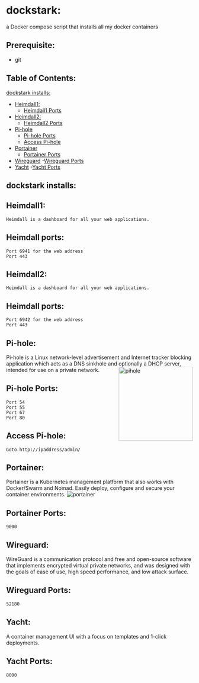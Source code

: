 # dockstark:
a Docker compose script that installs all my docker containers 


## Prerequisite:
 - git


## Table of Contents:

[dockstark installs:](#dockstark-installs)
 - [Heimdall1:](#Heimdall1)
    - [Heimdall1 Ports](#heimdall-ports)
 - [Heimdall2:](#heimdall2)
    - [Heimdall2 Ports](#heimdall-ports-1)
 - [Pi-hole](#pi-hole)
    - [Pi-hole Ports](#pi-hole-ports)
    - [Access Pi-hole](#access-pi-hole)
 - [Portainer](#portainer)
    - [Portainer Ports](#portainer-ports)
 - [Wireguard](#wireguard)
    -[Wireguard Ports](#wireguard-ports)
 - [Yacht](#yacht)
    -[Yacht Ports](#yacht-ports)


## dockstark installs:

## Heimdall1:

```
Heimdall is a dashboard for all your web applications.
```


## Heimdall ports:

```
Port 6941 for the web address
Port 443
```

## Heimdall2:

```
Heimdall is a dashboard for all your web applications.
```


## Heimdall ports:

```
Port 6942 for the web address
Port 443
```

## Pi-hole:

Pi-hole is a Linux network-level advertisement and Internet tracker blocking application which acts
as a DNS sinkhole and optionally a DHCP server, intended for use on a private network. <img align="Right" width="200" img src="https://upload.wikimedia.org/wikipedia/commons/0/00/Pi-hole_Logo.png" alt="pihole"/>

## Pi-hole Ports:

```
Port 54
Port 55
Port 67
Port 80
```

## Access Pi-hole:

```
Goto http://ipaddress/admin/
```

## Portainer:

Portainer is a Kubernetes management platform that also works with Docker/Swarm and Nomad. Easily deploy, configure and secure your container environments.
<img src="[(https://www.google.com/url?sa=i&url=https%3A%2F%2Fwww.pngfind.com%2Fmpng%2Fhbwwxmx_portainer-io-logo-hd-png-download%2F&psig=AOvVaw3ahuXyabrP2FtKhVk_nzuJ&ust=1664563475974000&source=images&cd=vfe&ved=0CAwQjRxqFwoTCIjoyazUuvoCFQAAAAAdAAAAABA8)](https://spng.pngfind.com/pngs/s/537-5378357_portainer-io-logo-hd-png-download.png)" alt="portainer"/>

## Portainer Ports:

```
9000
```

## Wireguard:

WireGuard is a communication protocol and free and open-source software that implements encrypted virtual private networks, and was designed with the goals of ease of use, high speed performance, and low attack surface.

## Wireguard Ports:

```
52180
```

## Yacht:

A container management UI with a focus on templates and 1-click deployments.

## Yacht Ports:

```
8000
```
